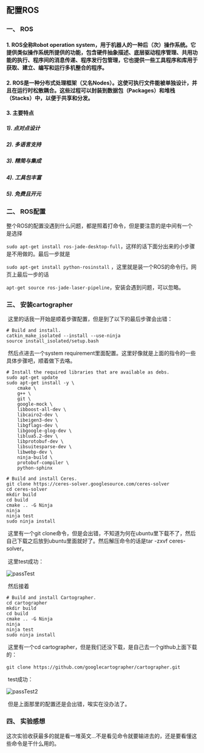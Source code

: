 ## 配置ROS

### 一、 ROS

#### 1. ROS全称Robot operation system，用于机器人的一种后（次）操作系统。它提供类似操作系统所提供的功能，包含硬件抽象描述、底层驱动程序管理、共用功能的执行、程序间的消息传递、程序发行包管理，它也提供一些工具程序和库用于获取、建立、编写和运行多机整合的程序。

#### 2. ROS是一种分布式处理框架（又名Nodes）。这使可执行文件能被单独设计，并且在运行时松散耦合。这些过程可以封装到数据包（Packages）和堆栈（Stacks）中，以便于共享和分发。

#### 3. 主要特点

##### 1). 点对点设计

##### 2). 多语言支持

##### 3). 精简与集成

##### 4). 工具包丰富

##### 5). 免费且开元

### 二、 ROS配置

​	整个ROS的配置没遇到什么问题，都是照着打命令，但是要注意的是中间有一个是选择

``sudo apt-get install ros-jade-desktop-full``，这样的话下面分出来的小步骤是不用做的。最后一步就是

``sudo apt-get install python-rosinstall`` ，这里就是装一个ROS的命令行。网页上最后一步的话

``apt-get source ros-jade-laser-pipeline``，安装会遇到问题，可以忽略。

### 三、 安装cartographer

​	这里的话我一开始是顺着步骤配置，但是到了以下的最后步骤会出错：

```
# Build and install.
catkin_make_isolated --install --use-ninja
source install_isolated/setup.bash
```

​	然后点进去一个system requirement里面配置。这里好像就是上面的指令的一些具体步骤吧，顺着做下去咯。

```
# Install the required libraries that are available as debs.
sudo apt-get update
sudo apt-get install -y \
    cmake \
    g++ \
    git \
    google-mock \
    libboost-all-dev \
    libcairo2-dev \
    libeigen3-dev \
    libgflags-dev \
    libgoogle-glog-dev \
    liblua5.2-dev \
    libprotobuf-dev \
    libsuitesparse-dev \
    libwebp-dev \
    ninja-build \
    protobuf-compiler \
    python-sphinx
```

```
# Build and install Ceres.
git clone https://ceres-solver.googlesource.com/ceres-solver
cd ceres-solver
mkdir build
cd build
cmake .. -G Ninja
ninja
ninja test
sudo ninja install
```

​	这里有一个git clone命令，但是会出错，不知道为何在ubuntu里下载不了，然后自己下载之后放到ubuntu里面就好了。然后解压命令的话是tar -zxvf ceres-solver。

​	这里test成功：

 ![passTest](https://github.com/14353429/ES2016_14353429/tree/master/image/passTest.png)

​	然后接着

```
# Build and install Cartographer.
cd cartographer
mkdir build
cd build
cmake .. -G Ninja
ninja
ninja test
sudo ninja install
```

​	这里有一个cd cartographer，但是我们还没下载，是自己去一个github上面下载的：

​	``git clone https://github.com/googlecartographer/cartographer.git``

​	test成功：

 ![passTest2](https://github.com/14353429/ES2016_14353429/tree/master/image/passTest2.png)

​	但是上面那里的配置还是会出错，唉实在没办法了。

### 四、 实验感想

​	这次实验收获最多的就是看一堆英文...不是看见命令就要输进去的，还是要看懂这些命令是干什么用的。
